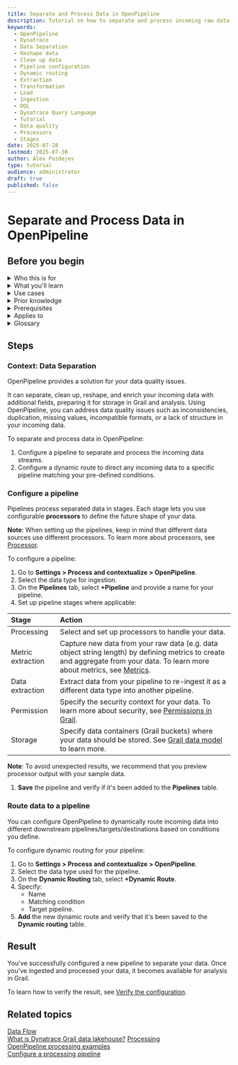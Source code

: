 ```yaml
---
title: Separate and Process Data in OpenPipeline
description: Tutorial on how to separate and process incoming raw data in OpenPipeline for further use
keywords:
  - OpenPipeline   
  - Dynatrace     
  - Data Separation
  - Reshape data
  - Clean up data
  - Pipeline configuration
  - Dynamic routing
  - Extraction
  - Transformation
  - Load
  - Ingestion
  - DQL
  - Dynatrace Query Language
  - Tutorial
  - Data quality
  - Processors
  - Stages
date: 2025-07-28
lastmod: 2025-07-30
author: Alex Pozdejev
type: tutorial
audience: administrator
draft: true
published: false
---
```


# Separate and Process Data in OpenPipeline

## Before you begin

<details>
<summary>Who this is for</summary>
This tutorial is intended for Dynatrace administrators controlling data ingestion configuration.
</details>

<details>
<summary>What you'll learn</summary>

You'll learn how to separate and process your incoming raw data using OpenPipeline.

</details>

<details>
<summary>Use cases</summary>
   * Preparation, transformation, and data storage in Grail.
</details>

<details>
<summary>Prior knowledge</summary>

   * [Dynatrace Query Language](https://docs.dynatrace.com/docs/discover-dynatrace/references/dynatrace-query-language)
</details>

<details>
<summary>Prerequisites</summary>

   * Latest Dynatrace environment
   * Raw data for ingestion
</details>

<details>
<summary>Applies to</summary>

   * Davis AI
   * Grail 
   * Notebooks
</details>

<details>
<summary>Glossary</summary>

|Term|Description| 
|:-----|:------|
|Ingest sources| Data source for a data type, collecting data from the provider for the Dynatrace Platform.|
|Pipeline| Collection of processing instructions to structure, separate, and store data.|
|Processor| Pre-formatted processing instructions to apply to the data in the pipeline.|
|Routing| Assignation of data to a pipeline, based either on matching conditions (dynamic routing) or directly configured (static).|
|Data separation| The process of diving incoming data into pipelines|
|Stage| Part of the pipeline sequence defined by the processors it contains.|
</details>

## Steps

### Context: Data Separation

OpenPipeline provides a solution for your data quality issues. 

It can separate, clean up, reshape, and enrich your incoming data with additional fields, preparing it for storage in Grail and analysis. Using OpenPipeline, you can address data quality issues such as inconsistencies, duplication, missing values, incompatible formats, or a lack of structure in your incoming data.

To separate and process data in OpenPipeline:

1. Configure a pipeline to separate and process the incoming data streams.
2. Configure a dynamic route to direct any incoming data to a specific pipeline matching your pre-defined conditions.

### Configure a pipeline

Pipelines process separated data in stages. Each stage lets you use configurable **processors** to define the future shape of your data. 

**Note**: When setting up the pipelines, keep in mind that different data sources use different processors. To learn more about processors, see [Processor](https://docs.dynatrace.com/docs/shortlink/openpipeline-processing#processor).

To configure a pipeline:
1. Go to **Settings > Process and contextualize > OpenPipeline**.
2. Select the data type for ingestion.
3. On the **Pipelines** tab, select **+Pipeline** and provide a name for your pipeline.
4. Set up pipeline stages where applicable:
   
|Stage|Action|  
| :----- | :----- |
| Processing | Select and set up processors to handle your data.  |
| Metric extraction | Capture new data from your raw data (e.g. data object string length) by defining metrics to create and aggregate from your data. To learn more about metrics, see [Metrics](https://docs.dynatrace.com/docs/analyze-explore-automate/metrics).|
| Data extraction | Extract data from your pipeline to re-ingest it as a different data type into another pipeline.|
| Permission | Specify the security context for your data. To learn more about security, see [Permissions in Grail](https://docs.dynatrace.com/docs/discover-dynatrace/platform/grail/data-model/assign-permissions-in-grail#grail-permissions-record). |
| Storage | Specify data containers (Grail buckets) where your data should be stored. See [Grail data model](https://docs.dynatrace.com/docs/discover-dynatrace/platform/grail/data-model) to learn more.|

**Note**: To avoid unexpected results, we recommend that you preview processor output with your sample data.

1.  **Save** the pipeline and verify if it's been added to the **Pipelines** table.

### Route data to a pipeline

You can configure OpenPipeline to dynamically route incoming data into different downstream pipelines/targets/destinations based on conditions you define.

To configure dynamic routing for your pipeline:
1. Go to **Settings > Process and contextualize > OpenPipeline**.
2. Select the data type used for the pipeline.
3. On the **Dynamic Routing** tab, select **+Dynamic Route**.
4. Specify:
   * Name
   * Matching condition
   * Target pipeline.
5. **Add** the new dynamic route and verify that it's been saved to the **Dynamic routing** table.

## Result

You've successfully configured a new pipeline to separate your data. Once you've ingested and processed your data, it becomes available for analysis in Grail. 

To learn how to verify the result, see [Verify the configuration](https://docs.dynatrace.com/docs/shortlink/openpipeline-log-processing#verify).

## Related topics
[Data Flow](https://docs.dynatrace.com/docs/discover-dynatrace/platform/openpipeline/concepts/data-flow) \
[What is Dynatrace Grail data lakehouse?](https://docs.dynatrace.com/docs/discover-dynatrace/platform/grail/dynatrace-grail)
[Processing](https://docs.dynatrace.com/docs/shortlink/openpipeline-processing) \
[OpenPipeline processing examples](https://docs.dynatrace.com/docs/discover-dynatrace/platform/openpipeline/use-cases/processing-examples) \
[Configure a processing pipeline](https://docs.dynatrace.com/docs/discover-dynatrace/platform/openpipeline/getting-started/tutorial-configure-processing)

